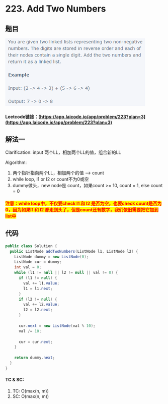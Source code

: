 # 223. Add Two Numbers

## 题目

![](<../../.gitbook/assets/image (34) (1) (1).png>)

#### Leetcode链接：[https://app.laicode.io/app/problem/223?plan=3](https://app.laicode.io/app/problem/223?plan=3)

## 解法一

Clarification: input 两个LL，相加两个LL的值，组合新的LL

Algorithm:&#x20;

1. 两个指针指向两个LL，相加两个的值 --> count
2. while loop, l1 or l2 or count不为0或空
3. dummy做头，new node是 count，如果count >= 10, count = 1, else count = 0

#### <mark style="color:red;">注意：while loop中，不仅要check l1 和 l2 是否为空，也要check count是否为0，因为如果l1 和 l2 都走到头了，但是count还有数字，我们依旧需要把它加到list中</mark>

## 代码

```java
public class Solution {
  public ListNode addTwoNumbers(ListNode l1, ListNode l2) {
    ListNode dummy = new ListNode(0);
    ListNode cur = dummy;
    int val = 0;
    while (l1 != null || l2 != null || val != 0) {
      if (l1 != null) {
        val += l1.value;
        l1 = l1.next;
      }
      if (l2 != null) {
        val += l2.value;
        l2 = l2.next;
      }

      cur.next = new ListNode(val % 10);
      val /= 10;

      cur = cur.next;
    }

    return dummy.next;
  }
}
```

#### TC & SC:&#x20;

1. TC: O(max(n, m))
2. SC: O(max(n, m))
